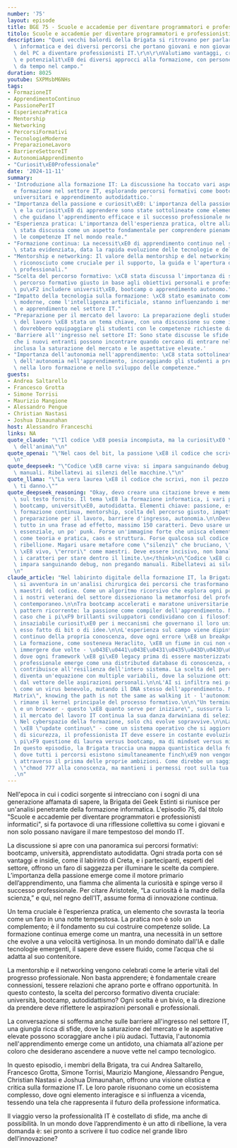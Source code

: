 ```yaml
---
number: '75'
layout: episode
title: BGE 75 - Scuole e accademie per diventare programmatori e professionisti informatici
titolo: Scuole e accademie per diventare programmatori e professionisti informatici
description: "Quei vecchi balordi della Brigata si ritrovano per parlare di formazione\
  \ informatica e dei diversi percorsi che portano giovani e non giovani praticanti\
  \ del PC a diventare professionisti IT.\r\n\r\nValutiamo vantaggi, criticit\xE0\
  \ e potenzialit\xE0 dei diversi approcci alla formazione, con persone che lavorano\
  \ da tempo nel campo."
duration: 8025
youtube: SXPMsbM6NHs
tags:
- FormazioneIT
- ApprendimentoContinuo
- PassionePerIT
- EsperienzaPratica
- Mentorship
- Networking
- PercorsiFormativi
- TecnologieModerne
- PreparazioneLavoro
- BarriereSettoreIT
- AutonomiaApprendimento
- "Curiosit\xE0Professionale"
date: '2024-11-11'
summary:
- 'Introduzione alla formazione IT: La discussione ha toccato vari aspetti dell''educazione
  e formazione nel settore IT, esplorando percorsi formativi come bootcamp, studi
  universitari e apprendimento autodidattico.'
- "Importanza della passione e curiosit\xE0: L'importanza della passione per l'IT\
  \ e la curiosit\xE0 di apprendere sono state sottolineate come elementi cruciali\
  \ che guidano l'apprendimento efficace e il successo professionale nel settore."
- "Esperienza pratica: L'importanza dell'esperienza pratica, oltre alla teoria, \xE8\
  \ stata discussa come un aspetto fondamentale per comprendere pienamente e applicare\
  \ le competenze IT nel mondo reale."
- "Formazione continua: La necessit\xE0 di apprendimento continuo nel settore IT \xE8\
  \ stata evidenziata, data la rapida evoluzione delle tecnologie e delle pratiche."
- "Mentorship e networking: Il valore della mentorship e del networking \xE8 stato\
  \ riconosciuto come cruciale per il supporto, la guida e l'apertura di opportunit\xE0\
  \ professionali."
- "Scelta del percorso formativo: \xC8 stata discussa l'importanza di scegliere il\
  \ percorso formativo giusto in base agli obiettivi personali e professionali, che\
  \ pu\xF2 includere universit\xE0, bootcamp o apprendimento autonomo."
- "Impatto della tecnologia sulla formazione: \xC8 stato esaminato come le tecnologie\
  \ moderne, come l'intelligenza artificiale, stanno influenzando i metodi di insegnamento\
  \ e apprendimento nel settore IT."
- "Preparazione per il mercato del lavoro: La preparazione degli studenti per il mercato\
  \ del lavoro \xE8 stata un tema chiave, con una discussione su come i percorsi formativi\
  \ dovrebbero equipaggiare gli studenti con le competenze richieste dagli impiegatori."
- 'Barriere all''ingresso nel settore IT: Sono state discusse le sfide e le barriere
  che i nuovi entranti possono incontrare quando cercano di entrare nel settore IT,
  inclusa la saturazione del mercato e le aspettative elevate.'
- "Importanza dell'autonomia nell'apprendimento: \xC8 stata sottolineata l'importanza\
  \ dell'autonomia nell'apprendimento, incoraggiando gli studenti a prendere iniziativa\
  \ nella loro formazione e nello sviluppo delle competenze."
guests:
- Andrea Saltarello
- Francesco Grotta
- Simone Torrisi
- Maurizio Mangione
- Alessandro Pengue
- Christian Nastasi
- Joshua Dimaunahan
host: Alessandro Franceschi
links: NA
quote_claude: "\"Il codice \xE8 poesia incompiuta, ma la curiosit\xE0 \xE8 il compilatore\
  \ dell'anima\"\n"
quote_openai: "\"Nel caos del bit, la passione \xE8 il codice che scrive il futuro.\"\
  \n"
quote_deepseek: "\"Codice \xE8 carne viva: si impara sanguinando debug, non pregando\
  \ manuali. Ribellatevi ai silenzi delle macchine.\"\n"
quote_llama: "\"La vera laurea \xE8 il codice che scrivi, non il pezzo di carta che\
  \ ti danno.\""
quote_deepseek_reasoning: "Okay, devo creare una citazione breve e memorabile basata\
  \ sul testo fornito. Il tema \xE8 la formazione informatica, i vari percorsi come\
  \ bootcamp, universit\xE0, autodidatta. Elementi chiave: passione, esperienza pratica,\
  \ formazione continua, mentorship, scelta del percorso giusto, impatto della tecnologia,\
  \ preparazione per il lavoro, barriere d'ingresso, autonomia.\n\nDevo sintetizzare\
  \ tutto in una frase ad effetto, massimo 150 caratteri. Devo usare un tono poetico,\
  \ essenziale, un po' punk. Forse un'immagine forte che unisca elementi contrastanti\
  \ come teoria e pratica, caos e struttura. Forse qualcosa sul codice come arte o\
  \ ribellione. Magari usare metafore come \"silenzi\" che bruciano, \"codice\" che\
  \ \xE8 vivo, \"errori\" come maestri. Deve essere incisivo, non banale. Controllo\
  \ i caratteri per stare dentro il limite.\n</think>\n\"Codice \xE8 carne viva: si\
  \ impara sanguinando debug, non pregando manuali. Ribellatevi ai silenzi delle macchine.\"\
  \n"
claude_article: "Nel labirinto digitale della formazione IT, la Brigata dei Geek Estinti\
  \ si avventura in un'analisi chirurgica dei percorsi che trasformano i novizi in\
  \ maestri del codice. Come un algoritmo ricorsivo che esplora ogni possibile soluzione,\
  \ i nostri veterani del settore dissezionano la metamorfosi del professionista IT\
  \ contemporaneo.\n\nTra bootcamp accelerati e maratone universitarie, emerge un\
  \ pattern ricorrente: la passione come compiler dell'apprendimento. Non \xE8 un\
  \ caso che i pi\xF9 brillanti sviluppatori condividano con i filosofi greci la stessa\
  \ insaziabile curiosit\xE0 per i meccanismi che governano il loro universo - sia\
  \ esso fatto di bit o di idee.\n\nL'esperienza sul campo viene dipinta come un debugging\
  \ continuo della propria conoscenza, dove ogni errore \xE8 un breakpoint per l'apprendimento.\
  \ La formazione, come sosteneva Heraclito, \xE8 un fiume in cui non ci si pu\xF2\
  \ immergere due volte - \u043E\u0441\u043E\u0431\u0435\u043D\u043D\u043E nel tecno-mondo\
  \ dove ogni framework \xE8 gi\xE0 legacy prima di essere masterizzato.\n\nIl networking\
  \ professionale emerge come una distributed database di conoscenza, dove ogni nodo-mentor\
  \ contribuisce all'resilienza dell'intero sistema. La scelta del percorso formativo\
  \ diventa un'equazione con multiple variabili, dove la soluzione ottimale dipende\
  \ dal vettore delle aspirazioni personali.\n\nL'AI si infiltra nei processi educativi\
  \ come un virus benevolo, mutando il DNA stesso dell'apprendimento. Ma come in \"\
  Matrix\", knowing the path is not the same as walking it - l'autonomia dello studente\
  \ rimane il kernel principale del processo formativo.\n\n\"Un terminale, un IDE\
  \ e un browser - questo \xE8 quanto serve per iniziare\", sussurra la Brigata, mentre\
  \ il mercato del lavoro IT continua la sua danza darwiniana di selezione naturale.\
  \ Nel cyberspazio della formazione, solo chi evolve sopravvive.\n\nLa parola d'ordine\
  \ \xE8 \"update continuo\" - come un sistema operativo che si aggiorna per patch\
  \ di sicurezza, il professionista IT deve essere in costante evoluzione. Non \xE8\
  \ pi\xF9 questione di laurea versus bootcamp, ma di mindset versus mindset.\n\n\
  In questo episodio, la Brigata traccia una mappa quantistica della formazione IT,\
  \ dove tutti i percorsi esistono simultaneamente finch\xE9 non vengono osservati\
  \ attraverso il prisma delle proprie ambizioni. Come direbbe un saggio sysadmin:\
  \ \"chmod 777 alla conoscenza, ma mantieni i permessi root sulla tua direzione\"\
  .\n"
---
```

Nell'epoca in cui i codici sorgente si intrecciano con i sogni di una generazione affamata di sapere, la Brigata dei Geek Estinti si riunisce per un'analisi penetrante della formazione informatica. L'episodio 75, dal titolo "Scuole e accademie per diventare programmatori e professionisti informatici", si fa portavoce di una riflessione collettiva su come i giovani e non solo possano navigare il mare tempestoso del mondo IT.

La discussione si apre con una panoramica sui percorsi formativi: bootcamp, università, apprendistato autodidatta. Ogni strada porta con sé vantaggi e insidie, come il labirinto di Creta, e i partecipanti, esperti del settore, offrono un faro di saggezza per illuminare le scelte da compiere. L’importanza della passione emerge come il motore primario dell’apprendimento, una fiamma che alimenta la curiosità e spinge verso il successo professionale. Per citare Aristotele, “La curiosità è la madre della scienza,” e qui, nel regno dell'IT, assume forma di innovazione continua.

Un tema cruciale è l’esperienza pratica, un elemento che sovrasta la teoria come un faro in una notte tempestosa. La pratica non è solo un complemento; è il fondamento su cui costruire competenze solide. La formazione continua emerge come un mantra, una necessità in un settore che evolve a una velocità vertiginosa. In un mondo dominato dall'IA e dalle tecnologie emergenti, il sapere deve essere fluido, come l’acqua che si adatta al suo contenitore.

La mentorship e il networking vengono celebrati come le arterie vitali del progresso professionale. Non basta apprendere; è fondamentale creare connessioni, tessere relazioni che aprano porte e offrano opportunità. In questo contesto, la scelta del percorso formativo diventa cruciale: università, bootcamp, autodidattismo? Ogni scelta è un bivio, e la direzione da prendere deve riflettere le aspirazioni personali e professionali.

La conversazione si sofferma anche sulle barriere all'ingresso nel settore IT, una giungla ricca di sfide, dove la saturazione del mercato e le aspettative elevate possono scoraggiare anche i più audaci. Tuttavia, l'autonomia nell'apprendimento emerge come un antidoto, una chiamata all'azione per coloro che desiderano ascendere a nuove vette nel campo tecnologico.

In questo episodio, i membri della Brigata, tra cui Andrea Saltarello, Francesco Grotta, Simone Torrisi, Maurizio Mangione, Alessandro Pengue, Christian Nastasi e Joshua Dimaunahan, offrono una visione olistica e critica sulla formazione IT. Le loro parole risuonano come un ecosistema complesso, dove ogni elemento interagisce e si influenza a vicenda, tessendo una tela che rappresenta il futuro della professione informatica.

Il viaggio verso la professionalità IT è costellato di sfide, ma anche di possibilità. In un mondo dove l’apprendimento è un atto di ribellione, la vera domanda è: sei pronto a scrivere il tuo codice nel grande libro dell’innovazione?
